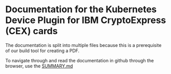 # Documentation for the Kubernetes Device Plugin for IBM CryptoExpress (CEX) cards

The documentation is split into multiple files because this is a prerequisite of our build tool for creating a PDF.

To navigate through and read the documentation in github through the browser, use the [SUMMARY.md](SUMMARY.md)
